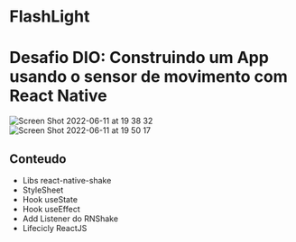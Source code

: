 # FlashLight
# Desafio DIO: Construindo um App usando o sensor de movimento com React Native

![Screen Shot 2022-06-11 at 19 38 32](https://user-images.githubusercontent.com/69181692/173207180-139e680d-ecee-445e-b800-cccebdf98ed7.png)
![Screen Shot 2022-06-11 at 19 50 17](https://user-images.githubusercontent.com/69181692/173207378-674b2560-e109-47fe-bda8-ca8aceb55d3d.png)


## Conteudo

- Libs react-native-shake
- StyleSheet
- Hook useState
- Hook useEffect
- Add Listener do RNShake
- Lifecicly ReactJS
